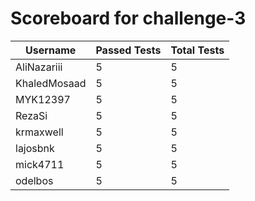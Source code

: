 # Scoreboard for challenge-3
| Username   | Passed Tests | Total Tests |
|------------|--------------|-------------|
| AliNazariii | 5 | 5 |
| KhaledMosaad | 5 | 5 |
| MYK12397 | 5 | 5 |
| RezaSi | 5 | 5 |
| krmaxwell | 5 | 5 |
| lajosbnk | 5 | 5 |
| mick4711 | 5 | 5 |
| odelbos | 5 | 5 |
